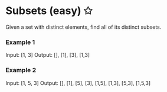 # Subsets (easy) ✩

Given a set with distinct elements, find all of its distinct subsets.

### Example 1
Input: [1, 3]
Output: [], [1], [3], [1,3]

### Example 2
Input: [1, 5, 3]
Output: [], [1], [5], [3], [1,5], [1,3], [5,3], [1,5,3]
